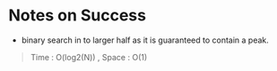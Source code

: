 # Notes on Success
+ binary search in to larger half as it is guaranteed to contain a peak.

> Time : O(log2(N)) , Space : O(1)
